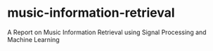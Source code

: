 music-information-retrieval
===========================

A Report on Music Information Retrieval using Signal Processing and Machine Learning